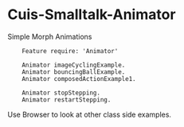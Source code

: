 # Cuis-Smalltalk-Animator
Simple Morph Animations

````Smalltalk
	Feature require: 'Animator'

	Animator imageCyclingExample.
	Animator bouncingBallExample.
	Animator composedActionExample1.

	Animator stopStepping.
	Animator restartStepping.
````

Use Browser to look at other class side examples.

